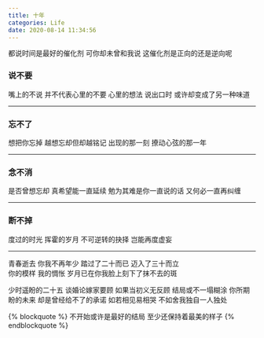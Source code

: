 ```yaml
---
title: 十年
categories: Life
date: 2020-08-14 11:34:56
---
```


都说时间是最好的催化剂
可你却未曾和我说
这催化剂是正向的还是逆向呢

### 说不要
嘴上的不说 并不代表心里的不要 
心里的想法 说出口时 或许却变成了另一种味道
<hr>

### 忘不了
想把你忘掉 越想忘却但却越铭记
出现的那一刻 撩动心弦的那一年
<hr>

### 念不消
是否曾想忘却 真希望能一直延续
勉为其难是你一直说的话 又何必一直再纠缠
<hr>

### 断不掉
度过的时光 挥霍的岁月
不可逆转的抉择 岂能再度虚妄
<hr>

青春逝去 你我不再年少 
踏过了二十而已 迈入了三十而立  
你的模样 我的惆怅 
岁月已在你我脸上刻下了抹不去的斑

少时遥盼的二十五 谈婚论嫁家要顾
如果当初义无反顾 结局或不一塌糊涂
你所期盼的未来 却是曾经给不了的承诺
如若相见易相哭 不如舍我独自一人独处

{% blockquote %}
不开始或许是最好的结局
至少还保持着最美的样子
{% endblockquote %}